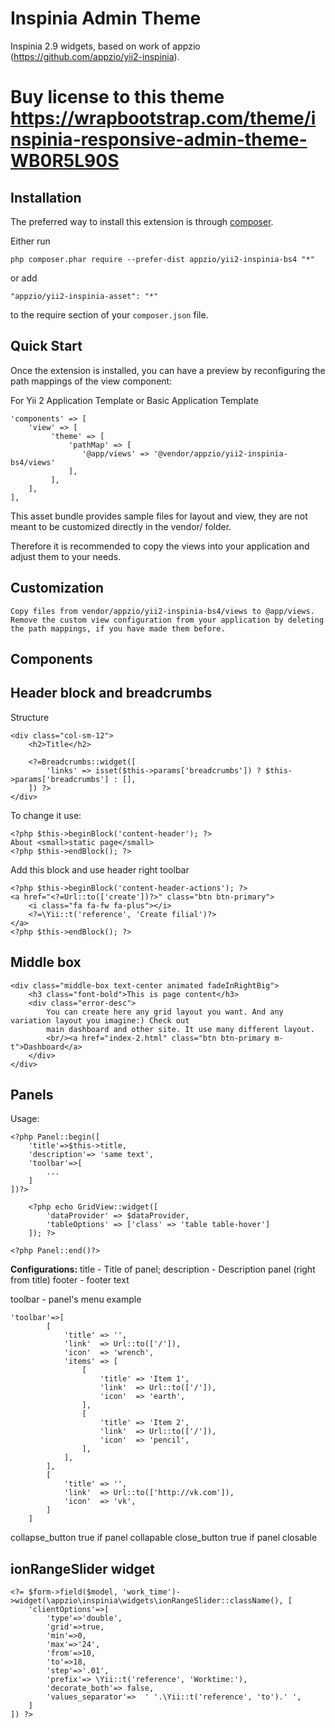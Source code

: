 Inspinia Admin Theme
====================
Inspinia 2.9 widgets, based on work of appzio (https://github.com/appzio/yii2-inspinia).

Buy license to this theme https://wrapbootstrap.com/theme/inspinia-responsive-admin-theme-WB0R5L90S
===

Installation
------------

The preferred way to install this extension is through [composer](http://getcomposer.org/download/).

Either run

```
php composer.phar require --prefer-dist appzio/yii2-inspinia-bs4 "*"
```

or add

```
"appzio/yii2-inspinia-asset": "*"
```

to the require section of your `composer.json` file.


Quick Start
-----------

Once the extension is installed, you can have a preview by reconfiguring the path mappings of the view component:

For Yii 2 Application Template or Basic Application Template

```
'components' => [
    'view' => [
         'theme' => [
             'pathMap' => [
                '@app/views' => '@vendor/appzio/yii2-inspinia-bs4/views'
             ],
         ],
    ],
],
```

This asset bundle provides sample files for layout and view, they are not meant to be customized directly in the vendor/ folder.

Therefore it is recommended to copy the views into your application and adjust them to your needs.

Customization
-------------

    Copy files from vendor/appzio/yii2-inspinia-bs4/views to @app/views.
    Remove the custom view configuration from your application by deleting the path mappings, if you have made them before.
    
Components
----------

Header block and breadcrumbs
---

Structure

```
<div class="col-sm-12">
    <h2>Title</h2>

    <?=Breadcrumbs::widget([
        'links' => isset($this->params['breadcrumbs']) ? $this->params['breadcrumbs'] : [],
    ]) ?>
</div>
```

To change it use:

```
<?php $this->beginBlock('content-header'); ?>
About <small>static page</small>
<?php $this->endBlock(); ?>
```

Add this block and use header right toolbar

```
<?php $this->beginBlock('content-header-actions'); ?>
<a href="<?=Url::to(['create'])?>" class="btn btn-primary">
    <i class="fa fa-fw fa-plus"></i>
    <?=\Yii::t('reference', 'Create filial')?>
</a>
<?php $this->endBlock(); ?>
```


Middle box
---
```
<div class="middle-box text-center animated fadeInRightBig">
    <h3 class="font-bold">This is page content</h3>
    <div class="error-desc">
        You can create here any grid layout you want. And any variation layout you imagine:) Check out
        main dashboard and other site. It use many different layout.
        <br/><a href="index-2.html" class="btn btn-primary m-t">Dashboard</a>
    </div>
</div>
```

Panels
---
Usage:

```
<?php Panel::begin([
    'title'=>$this->title,
    'description'=> 'same text',
    'toolbar'=>[
        ...
    ]
])?>

    <?php echo GridView::widget([
        'dataProvider' => $dataProvider,
        'tableOptions' => ['class' => 'table table-hover']
    ]); ?>
    
<?php Panel::end()?>
```

**Configurations:**
title  - Title of panel;
description - Description panel (right from title)
footer - footer text

toolbar - panel's menu
example
```
'toolbar'=>[
        [
            'title' => '',
            'link'  => Url::to(['/']),
            'icon'  => 'wrench',
            'items' => [
                [
                    'title' => 'Item 1',
                    'link'  => Url::to(['/']),
                    'icon'  => 'earth',
                ],
                [
                    'title' => 'Item 2',
                    'link'  => Url::to(['/']),
                    'icon'  => 'pencil',
                ],
            ],
        ],
        [
            'title' => '',
            'link'  => Url::to(['http://vk.com']),
            'icon'  => 'vk',
        ]
    ]
```

collapse_button  true if panel collapable
close_button     true if panel closable

ionRangeSlider widget
---
```
<?= $form->field($model, 'work_time')->widget(\appzio\inspinia\widgets\ionRangeSlider::className(), [
    'clientOptions'=>[
        'type'=>'double',
        'grid'=>true,
        'min'=>0,
        'max'=>'24',
        'from'=>10,
        'to'=>18,
        'step'=>'.01',
        'prefix'=> \Yii::t('reference', 'Worktime:'),
        'decorate_both'=> false,
        'values_separator'=>  ' '.\Yii::t('reference', 'to').' ',
    ]
]) ?>
```